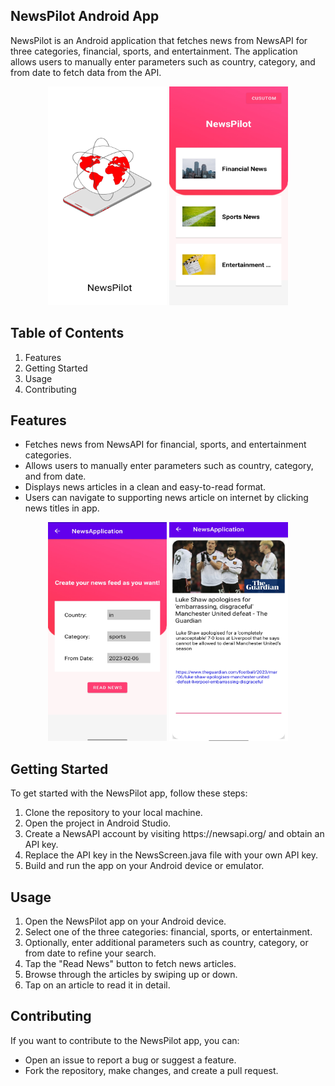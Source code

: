 ## NewsPilot Android App
NewsPilot is an Android application that fetches news from NewsAPI for three categories, financial, sports, and entertainment. The application allows users to manually enter parameters such as country, category, and from date to fetch data from the API.

<p align="center">
<img src="splashh.jpg" alt="Logo" width="190" height="350">
<img src="home.jpg" alt="Logo" width="190" height="350">
</p>

## Table of Contents
<ol>
<li>Features</li>
<li>Getting Started</li>
<li>Usage</li>
<li>Contributing</li>
</ol>


## Features
* Fetches news from NewsAPI for financial, sports, and entertainment categories.
* Allows users to manually enter parameters such as country, category, and from date.
* Displays news articles in a clean and easy-to-read format.
* Users can navigate to supporting news article on internet by clicking news titles in app.

<p align="center">
<img src="custom.jpg" alt="Logo" width="190" height="350">
<img src="feed.jpg" alt="Logo" width="190" height="350">
</p>

## Getting Started
To get started with the NewsPilot app, follow these steps:
<ol>
<li>Clone the repository to your local machine.</li>
<li>Open the project in Android Studio.</li>
<li>Create a NewsAPI account by visiting https://newsapi.org/ and obtain an API key.</li>
<li>Replace the API key in the NewsScreen.java file with your own API key.</li>
<li>Build and run the app on your Android device or emulator.</li>
</ol>

## Usage
<ol>
<li>Open the NewsPilot app on your Android device.</li>
<li>Select one of the three categories: financial, sports, or entertainment.</li>
<li>Optionally, enter additional parameters such as country, category, or from date to refine your search.</li>
<li>Tap the "Read News" button to fetch news articles.</li>
<li>Browse through the articles by swiping up or down.</li>
<li>Tap on an article to read it in detail.</li>
</ol>

## Contributing
If you want to contribute to the NewsPilot app, you can:

* Open an issue to report a bug or suggest a feature.
* Fork the repository, make changes, and create a pull request.
